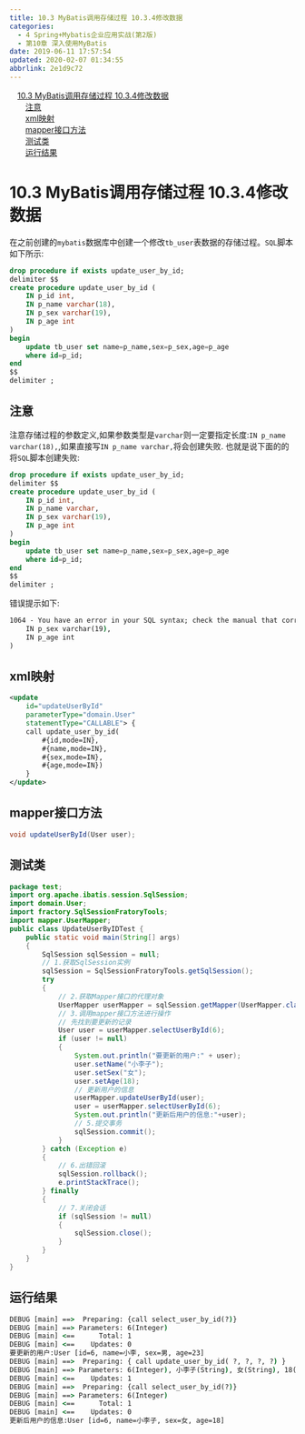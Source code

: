 ```yaml
---
title: 10.3 MyBatis调用存储过程 10.3.4修改数据
categories: 
  - 4 Spring+Mybatis企业应用实战(第2版)
  - 第10章 深入使用MyBatis
date: 2019-06-11 17:57:54
updated: 2020-02-07 01:34:55
abbrlink: 2e1d9c72
---
```

<div id='my_toc'><a href="/JavaReadingNotes/2e1d9c72/#10-3-MyBatis调用存储过程-10-3-4修改数据" class="header_1">10.3 MyBatis调用存储过程 10.3.4修改数据</a>&nbsp;<br><a href="/JavaReadingNotes/2e1d9c72/#注意" class="header_2">注意</a>&nbsp;<br><a href="/JavaReadingNotes/2e1d9c72/#xml映射" class="header_2">xml映射</a>&nbsp;<br><a href="/JavaReadingNotes/2e1d9c72/#mapper接口方法" class="header_2">mapper接口方法</a>&nbsp;<br><a href="/JavaReadingNotes/2e1d9c72/#测试类" class="header_2">测试类</a>&nbsp;<br><a href="/JavaReadingNotes/2e1d9c72/#运行结果" class="header_2">运行结果</a>&nbsp;<br></div>
<style>.header_1{margin-left: 1em;}.header_2{margin-left: 2em;}.header_3{margin-left: 3em;}.header_4{margin-left: 4em;}.header_5{margin-left: 5em;}.header_6{margin-left: 6em;}</style>
<!--more-->
<script>if (navigator.platform.search('arm')==-1){document.getElementById('my_toc').style.display = 'none';}var e,p = document.getElementsByTagName('p');while (p.length>0) {e = p[0];e.parentElement.removeChild(e);}</script>

<!--end-->
# 10.3 MyBatis调用存储过程 10.3.4修改数据 #
在之前创建的`mybatis`数据库中创建一个修改`tb_user`表数据的存储过程。`SQL`脚本如下所示:
```sql
drop procedure if exists update_user_by_id;
delimiter $$
create procedure update_user_by_id (
    IN p_id int,
    IN p_name varchar(18),
    IN p_sex varchar(19),
    IN p_age int
)
begin
    update tb_user set name=p_name,sex=p_sex,age=p_age
    where id=p_id;
end
$$
delimiter ;
```
## 注意 ##
注意存储过程的参数定义,如果参数类型是`varchar`则一定要指定长度:`IN p_name varchar(18),`,如果直接写`IN p_name varchar,`将会创建失败.
也就是说下面的的将`SQL`脚本创建失败:
```sql
drop procedure if exists update_user_by_id;
delimiter $$
create procedure update_user_by_id (
    IN p_id int,
    IN p_name varchar,
    IN p_sex varchar(19),
    IN p_age int
)
begin
    update tb_user set name=p_name,sex=p_sex,age=p_age
    where id=p_id;
end
$$
delimiter ;
```
错误提示如下:
```cmd
1064 - You have an error in your SQL syntax; check the manual that corresponds to your MySQL server version for the right syntax to use near '
    IN p_sex varchar(19),
    IN p_age int
)
```
## xml映射 ##
```xml
<update
    id="updateUserById"
    parameterType="domain.User"
    statementType="CALLABLE"> { 
    call update_user_by_id(
        #{id,mode=IN},
        #{name,mode=IN},
        #{sex,mode=IN},
        #{age,mode=IN})
    }
</update>
```
## mapper接口方法 ##
```java
void updateUserById(User user);
```
## 测试类 ##
```java
package test;
import org.apache.ibatis.session.SqlSession;
import domain.User;
import fractory.SqlSessionFratoryTools;
import mapper.UserMapper;
public class UpdateUserByIDTest {
    public static void main(String[] args)
    {
        SqlSession sqlSession = null;
        // 1.获取SqlSession实例
        sqlSession = SqlSessionFratoryTools.getSqlSession();
        try
        {
            // 2.获取Mapper接口的代理对象
            UserMapper userMapper = sqlSession.getMapper(UserMapper.class);
            // 3.调用mapper接口方法进行操作
            // 先找到要更新的记录
            User user = userMapper.selectUserById(6);
            if (user != null)
            {
                System.out.println("要更新的用户:" + user);
                user.setName("小李子");
                user.setSex("女");
                user.setAge(18);
                // 更新用户的信息
                userMapper.updateUserById(user);
                user = userMapper.selectUserById(6);
                System.out.println("更新后用户的信息:"+user);
                // 5.提交事务
                sqlSession.commit();
            }
        } catch (Exception e)
        {
            // 6.出错回滚
            sqlSession.rollback();
            e.printStackTrace();
        } finally
        {
            // 7.关闭会话
            if (sqlSession != null)
            {
                sqlSession.close();
            }
        }
    }
}
```
## 运行结果 ##
```cmd
DEBUG [main] ==>  Preparing: {call select_user_by_id(?)} 
DEBUG [main] ==> Parameters: 6(Integer)
DEBUG [main] <==      Total: 1
DEBUG [main] <==    Updates: 0
要更新的用户:User [id=6, name=小李, sex=男, age=23]
DEBUG [main] ==>  Preparing: { call update_user_by_id( ?, ?, ?, ?) } 
DEBUG [main] ==> Parameters: 6(Integer), 小李子(String), 女(String), 18(Integer)
DEBUG [main] <==    Updates: 1
DEBUG [main] ==>  Preparing: {call select_user_by_id(?)} 
DEBUG [main] ==> Parameters: 6(Integer)
DEBUG [main] <==      Total: 1
DEBUG [main] <==    Updates: 0
更新后用户的信息:User [id=6, name=小李子, sex=女, age=18]
```
